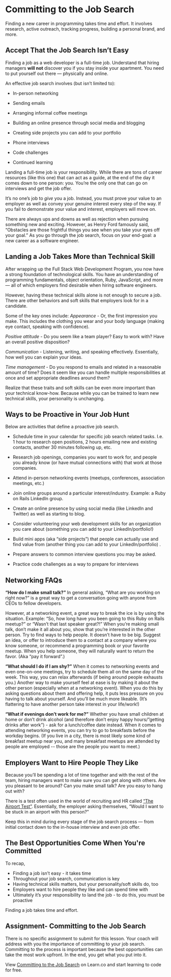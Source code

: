 # Committing to the Job Search 

Finding a new career in programming takes time and effort. It involves research, active outreach, tracking progress, building a personal brand, and more.

## Accept That the Job Search Isn’t Easy

Finding a job as a web developer is a full-time job. Understand that hiring managers **will not** discover you if you stay inside your apartment. You need to put yourself out there — physically and online. 


An effective job search involves (but isn’t limited to): 

* In-person networking

* Sending emails

* Arranging informal coffee meetings

* Building an online presence through social media and blogging

* Creating side projects you can add to your portfolio 

* Phone interviews

* Code challenges

* Continued learning

Landing a full-time job is your responsibility. While there are tons of career resources (like this one) that can act as a guide, at the end of the day it comes down to one person: you. You’re the only one that can go on interviews and get the job offer.

It’s no one’s job to *give* you a job. Instead, you must prove your value to an employer as well as convey your genuine interest every step of the way. If you fail to demonstrate your value and interest, employers will move on.

There are always ups and downs as well as rejection when pursuing something new and exciting. However, as Henry Ford famously said, “Obstacles are those frightful things you see when you take your eyes off your goal.” As you go through the job search, focus on your end-goal: a new career as a software engineer. 

## Landing a Job Takes More than Technical Skill

After wrapping up the Full Stack Web Development Program, you now have a strong foundation of technological skills. You have an understanding of programming fundamentals, object orientation, Ruby, JavaScript, and more — all of which employers find desirable when hiring software engineers.

However, having these technical skills alone is not enough to secure a job. There are other behaviors and soft skills that employers look for in a candidate.

Some of the key ones include: 
*Appearance* - Or, the first impression you make. This includes the clothing you wear and your body language (making eye contact, speaking with confidence). 

*Positive attitude* - Do you seem like a team player? Easy to work with? Have an overall positive disposition? 

*Communication* - Listening, writing, and speaking effectively. Essentially, how well you can explain your ideas. 

*Time management* - Do you respond to emails and related in a reasonable amount of time? Does it seem like you can handle multiple responsibilities at once and set appropriate deadlines around them? 

Realize that these traits and soft skills can be even more important than your technical know-how. Because while you can be trained to learn new technical skills, your personality is unchanging.

## Ways to be Proactive in Your Job Hunt

Below are activities that define a proactive job search.

* Schedule time in your calendar for specific job search related tasks. I.e. 1 hour to research open positions, 2 hours emailing new and existing contacts, another 30 minutes following up, etc.  

* Research job openings, companies you want to work for, and people you already know (or have mutual connections with) that work at those companies. 

* Attend in-person networking events (meetups, conferences, association meetings, etc.) 

* Join online groups around a particular interest/industry. Example: a Ruby on Rails LinkedIn group.

* Create an online presence by using social media (like LinkedIn and Twitter) as well as starting to blog.

* Consider volunteering your web development skills for an organization you care about (something you can add to your LinkedIn/portfolio!) 

* Build mini apps (aka “side projects”) that people can actually use and find value from (another thing you can add to your LinkedIn/portfolio) .

* Prepare answers to common interview questions you may be asked. 

* Practice code challenges as a way to prepare for interviews 

## Networking FAQs

**“How do I make small talk?”** In general asking, “What are you working on right now?” is a great way to get a conversation going with anyone from CEOs to fellow developers. 

However, at a networking event, a great way to break the ice is by using the situation. Example: “So, how long have you been going to this Ruby on Rails meetup?” or “Wasn’t that last speaker great?!” When you’re making small talk, don’t make it all about you, show that you’re interested in the other person. Try to find ways to help people. It doesn’t have to be big. Suggest an idea, or offer to introduce them to a contact at a company where you know someone, or recommend a programming book or your favorite meetup. When you help someone, they will naturally want to return the favor. (Aka “pay it forward”.) 

**“What should I do if I am shy?”** When it comes to networking events and even one-on-one meetings, try to schedule them all on the same day of the week. This way, you can relax afterwards (if being around people exhausts you.) Another way to make yourself feel at ease is by making it about the other person (especially when at a networking event). When you do this by asking questions about them and offering help, it puts less pressure on you having to talk about yourself. And you’ll be much more likeable. (It’s flattering to have another person take interest in your life/work!) 

**“What if evenings don’t work for me?”** Whether you have small children at home or don’t drink alcohol (and therefore don’t enjoy happy hours/”getting drinks after work”) - ask for a lunch/coffee date instead. When it comes to attending networking events, you can try to go to breakfasts before the workday begins. (If you live in a city, there is most likely some kind of breakfast meetup near you, and many breakfast meetups are attended by people are employed -- those are the people you want to meet.) 

## Employers Want to Hire People They Like 

Because you’ll be spending a lot of time together and with the rest of the team, hiring managers want to make sure you can get along with others. Are you pleasant to be around? Can you make small talk? Are you easy to hang out with? 

There is a test often used in the world of recruiting and HR called [“The Airport Test”](https://www.themuse.com/advice/the-airport-test-the-interview-assessment-you-didnt-know-you-were-getting). Essentially, the employer asking themselves, “Would I want to be stuck in an airport with this person?” 

Keep this in mind during every stage of the job search process — from initial contact down to the in-house interview and even job offer. 


## The Best Opportunities Come When You're Committed

To recap, 

* Finding a job isn’t easy - it takes time 
* Throughout your job search, communication is key 
* Having technical skills matters, but your personality/soft skills do, too  
* Employers want to hire people they like and can spend time with
* Ultimately it’s your responsibility to land the job -  to do this, you must be proactive

Finding a job takes time and effort. 

## Assignment- Committing to the Job Search 

There is no specific assignment to submit for this lesson. Your coach will address with you the importance of committing to your job search. Committing to the process is important because the best opportunities can take the most work upfront. In the end, you get what you put into it. 

<p class='util--hide'>View <a href='https://learn.co/lessons/committing-to-the-job-search'>Committing to the Job Search</a> on Learn.co and start learning to code for free.</p>
